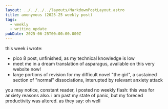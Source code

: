 ```yaml
---
layout: ../../../../layouts/MarkdownPostLayout.astro
title: anonymous (2025-25 weekly post)
tags:
  - weekly
  - writing_update
pubDate: 2025-06-25T00:00:00.000Z
---
```


this week i wrote:
- pico 8 post, unfinished, as my technical knowledge is low
- meet me in a dream translation of asparagus, available on this very website now!
- large portions of revision for my difficult novel "the girl", a sustained section of "normal" dissociations, interupted by relevant anxiety attack

you may notice, constant reader, i posted no weekly flash: this was for anxiety reasons also. i am past my state of panic, but my foreced productivity was altered. as they say: oh well
